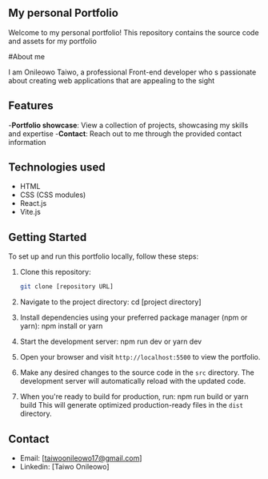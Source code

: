 ## My personal Portfolio

Welcome to my personal portfolio! This repository contains the source code and assets for my portfolio

#About me

I am Onileowo Taiwo, a professional Front-end developer who s passionate about creating web applications that are appealing to the sight

## Features

-**Portfolio showcase**: View a collection of projects, showcasing my skills and expertise
-**Contact**: Reach out to me through the provided contact information

## Technologies used

- HTML
- CSS (CSS modules)
- React.js
- Vite.js

## Getting Started

To set up and run this portfolio locally, follow these steps:

1. Clone this repository:

   ```bash
   git clone [repository URL]
2. Navigate to the project directory: 
      cd [project directory]
3. Install dependencies using your preferred package manager (npm or yarn):
  npm install or yarn
4. Start the development server:
   npm run dev or yarn dev
5. Open your browser and visit `http://localhost:5500` to view the portfolio.
6. Make any desired changes to the source code in the `src` directory. The development server will automatically reload with the updated code.
7. When you're ready to build for production, run:
   npm run build or yarn build
 This will generate optimized production-ready files in the `dist` directory.

## Contact
- Email: [taiwoonileowo17@gmail.com]
- Linkedin: [Taiwo Onileowo]